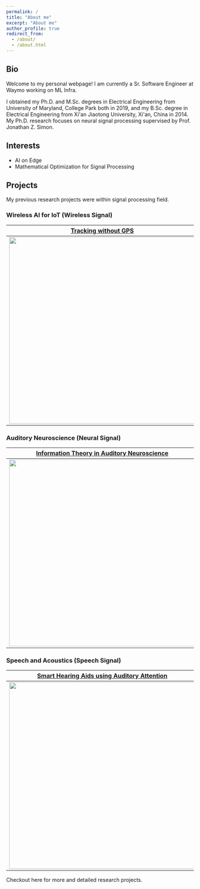 ```yaml
---
permalink: /
title: "About me"
excerpt: "About me"
author_profile: true
redirect_from: 
  - /about/
  - /about.html
---
```


<h2>Bio</h2>
Welcome to my personal webpage! I am currently a Sr. Software Engineer at Waymo working on ML Infra. 

I obtained my Ph.D. and M.Sc. degrees in Electrical Engineering from University of Maryland, College Park both in 2019, and my B.Sc. degree in Electrical Engineering from Xi'an Jiaotong University, Xi'an, China in 2014. My Ph.D. research focuses on neural signal processing supervised by <a href="https://ece.umd.edu/clark/faculty/481/Jonathan-Simon" style="text-decoration: none">Prof. Jonathan Z. Simon</a>. 

<h2>Interests</h2>
<ul>
  <li>AI on Edge</li>
  <li>Mathematical Optimization for Signal Processing</li>
</ul>

<h2>Projects</h2>
My previous research projects were within signal processing field.


<h3>Wireless AI for IoT (Wireless Signal)</h3>

[Tracking without GPS](https://pzan.io/projects/2020-wireless)            |  [Indoor Motion Localization](https://pzan.io/projects/2020-wireless)
:-------------------------:|:-------------------------:
<img src="projects/p1-tracking.jpg" width="500">  | <img src="projects/p1-motion.png" width="500">

<h3>Auditory Neuroscience (Neural Signal)</h3>

[Information Theory in Auditory Neuroscience](https://pzan.io/projects/2017-2019-mi)             |  [Machine Learning in Auditory Neuroscience](https://pzan.io/projects/2016-2019-ml)
:-------------------------:|:-------------------------:
<img src="projects/p2-mi_cortex2.pdf" width="500">   |  <img src="projects/p3-memory1.jpg" width="500">

<h3>Speech and Acoustics (Speech Signal)</h3>

[Smart Hearing Aids using Auditory Attention](https://pzan.io/projects/2019-speech)             |  [Speech Enhancement by Deep Learning](https://pzan.io/projects/2019-speech)
:-------------------------:|:-------------------------:
<img src="projects/p4-joint.png" width="500">   |  <img src="projects/p4-se.png" width="500">


Checkout <a href="/research/" style="text-decoration: none">here</a> for more and detailed research projects.